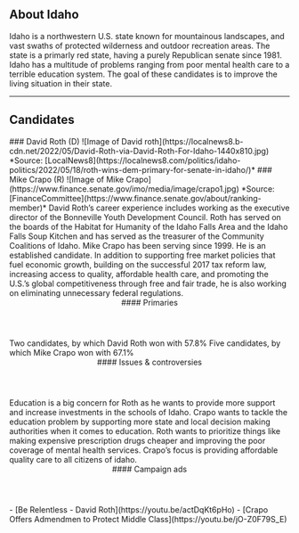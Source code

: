 ## About Idaho
Idaho is a northwestern U.S. state known for mountainous landscapes, and vast swaths of protected wilderness and outdoor recreation areas. The state is a primarly red state, having a purely Republican senate since 1981. Idaho has a multitude of problems ranging from poor mental health care to a terrible education system. The goal of these candidates is to improve the living situation in their state.

---

## Candidates

<Grid>
  <Box>
    ### David Roth (D)
    ![Image of David roth](https://localnews8.b-cdn.net/2022/05/David-Roth-via-David-Roth-For-Idaho-1440x810.jpg)
    *Source: [LocalNews8](https://localnews8.com/politics/idaho-politics/2022/05/18/roth-wins-dem-primary-for-senate-in-idaho/)*
  </Box>
  <Box>
    ### Mike Crapo (R)
    ![Image of Mike Crapo](https://www.finance.senate.gov/imo/media/image/crapo1.jpg)
    *Source: [FinanceCommittee](https://www.finance.senate.gov/about/ranking-member)*
  </Box>

  <Box>
    David Roth’s career experience includes working as the executive director of the Bonneville Youth Development Council. Roth has served on the boards of the Habitat for Humanity of the Idaho Falls Area and the Idaho Falls Soup Kitchen and has served as the treasurer of the Community Coalitions of Idaho.
  </Box>
  <Box>
    Mike Crapo has been serving since 1999. He is an established candidate. In addition to supporting free market policies that fuel economic growth, building on the successful 2017 tax reform law, increasing access to quality, affordable health care, and promoting the U.S.’s global competitiveness through free and fair trade, he is also working on eliminating unnecessary federal regulations.
  </Box>

  <Header>
    #### Primaries
  </Header>
  <Box>
    Two candidates, by which David Roth won with 57.8%
  </Box>
  <Box>
    Five candidates, by which Mike Crapo won with 67.1%
  </Box>

  <Header>
    #### Issues & controversies
  </Header>

  <WideBox>
    Education is a big concern for Roth as he wants to provide more support and increase investments in the schools of Idaho. Crapo wants to tackle the education problem by supporting more state and local decision making authorities when it comes to education. Roth wants to prioritize things like making expensive prescription drugs cheaper and improving the poor coverage of mental health services. Crapo’s focus is providing affordable quality care to all citizens of idaho. 
  </WideBox>
 
  <Header>
    #### Campaign ads
  </Header>
  <Box>
    - [Be Relentless - David Roth](https://youtu.be/actDqKt6pHo)
  </Box>
  <Box>
    - [Crapo Offers Admendmen to Protect Middle Class](https://youtu.be/jO-Z0F79S_E)
  </Box>
</Grid>

